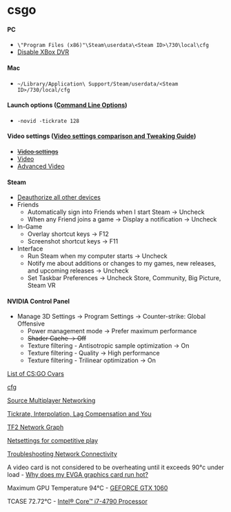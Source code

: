 # csgo
#### PC
* `\"Program Files (x86)"\Steam\userdata\<Steam ID>\730\local\cfg`
* [Disable XBox DVR](https://support.steampowered.com/kb_article.php?ref=6239-DZCB-8600)

#### Mac
* `~/Library/Application\ Support/Steam/userdata/<Steam ID>/730/local/cfg`

#### Launch options ([Command Line Options](https://developer.valvesoftware.com/wiki/Command_Line_Options))
* `-novid -tickrate 128`

#### Video settings ([Video settings comparison and Tweaking Guide](http://clutchround.com/csgo-video-settings-comparison-and-tweaking-guide/))
* ~~[Video settings](http://steamcommunity.com/sharedfiles/filedetails/?id=1323979967)~~
* [Video](https://steamcommunity.com/sharedfiles/filedetails/?id=1612814797)
* [Advanced Video](https://steamcommunity.com/sharedfiles/filedetails/?id=1612814809)

#### Steam
* [Deauthorize all other devices](https://store.steampowered.com/twofactor/manage)
* Friends
  * Automatically sign into Friends when I start Steam -> Uncheck
  * When any Friend joins a game -> Display a notification -> Uncheck
* In-Game
  * Overlay shortcut keys -> F12
  * Screenshot shortcut keys -> F11
* Interface
  * Run Steam when my computer starts -> Uncheck
  * Notify me about additions or changes to my games, new releases, and upcoming releases -> Uncheck
  * Set Taskbar Preferences -> Uncheck Store, Community, Big Picture, Steam VR

#### NVIDIA Control Panel
* Manage 3D Settings -> Program Settings -> Counter-strike: Global Offensive
  * Power management mode -> Prefer maximum performance
  * ~~Shader Cache -> Off~~
  * Texture filtering - Antisotropic sample optimization -> On
  * Texture filtering - Quality -> High performance
  * Texture filtering - Trilinear optimization -> On

[List of CS:GO Cvars](https://developer.valvesoftware.com/wiki/List_of_CS:GO_Cvars)

[cfg](https://developer.valvesoftware.com/wiki/Cfg)

[Source Multiplayer Networking](https://developer.valvesoftware.com/wiki/Source_Multiplayer_Networking)

[Tickrate, Interpolation, Lag Compensation and You](http://team-dignitas.net/articles/blogs/CSGO/9512/tickrate-interpolation-lag-compensation-and-you-probably-not-the-reason-why-you-just-missed-that-shot)

[TF2 Network Graph](https://developer.valvesoftware.com/wiki/TF2_Network_Graph)

[Netsettings for competitive play](http://clutchround.com/csgo-netsettings-for-competitive-play/)

[Troubleshooting Network Connectivity](https://support.steampowered.com/kb_article.php?ref=1456-EUDN-2493)

A video card is not considered to be overheating until it exceeds 90°c under load - [Why does my EVGA graphics card run hot?](http://www.evga.com/support/faq/?f=57289)

Maximum GPU Temperature 94°C - [GEFORCE GTX 1060](https://www.nvidia.com/en-us/geforce/products/10series/geforce-gtx-1060/)

TCASE 72.72°C - [Intel® Core™ i7-4790 Processor](https://ark.intel.com/products/80806/Intel-Core-i7-4790-Processor-8M-Cache-up-to-4_00-GHz)

